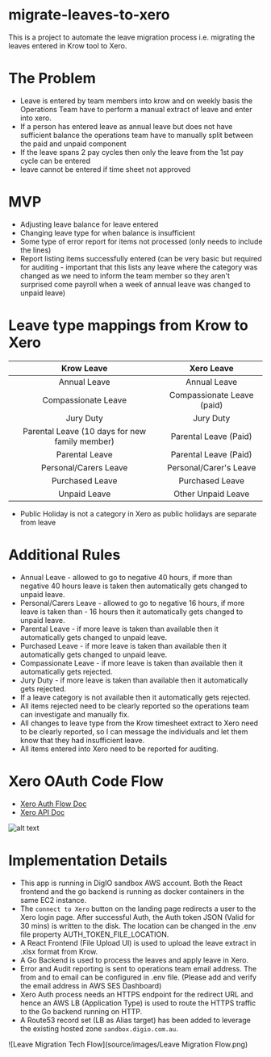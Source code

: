 # migrate-leaves-to-xero
This is a project to automate the leave migration process i.e. migrating the leaves entered in Krow tool to Xero.


# The Problem
- Leave is entered by team members into krow and on weekly basis the Operations Team have to perform a manual extract of leave and enter into xero.
- If a person has entered leave as annual leave but does not have sufficient balance the operations team have to manually split between the paid and unpaid component
- If the leave spans 2 pay cycles then only the leave from the 1st pay cycle can be entered 
- leave cannot be entered if time sheet not approved

# MVP
- Adjusting leave balance for leave entered
- Changing leave type for when balance is insufficient
- Some type of error report for items not processed (only needs to include the lines)
- Report listing items successfully entered (can be very basic but required for auditing - important that this lists any leave where the category was changed as we need to inform the team member so they aren't surprised come payroll when a week of annual leave was changed to unpaid leave)

# Leave type mappings from Krow to Xero
| Krow Leave        | Xero Leave |
| :-------------: |:-------------:| 
| Annual Leave          | Annual Leave | 
| Compassionate Leave   | Compassionate Leave (paid) |   
| Jury Duty             | Jury Duty |    
| Parental Leave (10 days for new family member) | Parental Leave (Paid) |
| Parental Leave        | Parental Leave (Paid) |
| Personal/Carers Leave | Personal/Carer's Leave |
| Purchased Leave       | Purchased Leave |
| Unpaid Leave          | Other Unpaid Leave |

* Public Holiday is not a category in Xero as public holidays are separate from leave

# Additional Rules
* Annual Leave - allowed to go to negative 40 hours, if more than negative 40 hours leave is taken then automatically gets changed to unpaid leave.
* Personal/Carers Leave - allowed to go to negative 16 hours, if more leave is taken than - 16 hours then it automatically gets changed to unpaid leave.
* Parental Leave - if more leave is taken than available then it automatically gets changed to unpaid leave.
* Purchased Leave - if more leave is taken than available then it automatically gets changed to unpaid leave.
* Compassionate Leave - if more leave is taken than available then it automatically gets rejected.
* Jury Duty - if more leave is taken than available then it automatically gets rejected.
* If a leave category is not available then it automatically gets rejected.
* All items rejected need to be clearly reported so the operations team can investigate and manually fix.
* All changes to leave type from the Krow timesheet extract to Xero need to be clearly reported, so I can message the individuals and let them know that they had insufficient leave.
* All items entered into Xero need to be reported for auditing.

# Xero OAuth Code Flow

- [Xero Auth Flow Doc](https://developer.xero.com/documentation/oauth2/auth-flow)
- [Xero API Doc](https://developer.xero.com/documentation/payroll-api/overview)

![alt text](https://developer.xero.com/static/images/documentation/authflow.svg)

# Implementation Details
* This app is running in DigIO sandbox AWS account. Both the React frontend and the go backend is running as docker containers in the same EC2 instance.
* The `connect to Xero` button on the landing page redirects a user to the Xero login page. After successful Auth, the Auth token JSON (Valid for 30 mins) is written to the disk. The location can be changed in the .env file property AUTH_TOKEN_FILE_LOCATION.
* A React Frontend (File Upload UI) is used to upload the leave extract in .xlsx format from Krow.
* A Go Backend is used to process the leaves and apply leave in Xero.
* Error and Audit reporting is sent to operations team email address. The from and to email can be configured in .env file. (Please add and verify the email address in AWS SES Dashboard)
* Xero Auth process needs an HTTPS endpoint for the redirect URL and hence an AWS LB (Application Type) is used to route the HTTPS traffic to the Go backend running on HTTP.
* A Route53 record set (LB as Alias target) has been added to leverage the existing hosted zone `sandbox.digio.com.au`.

![Leave Migration Tech Flow](source/images/Leave Migration Flow.png)